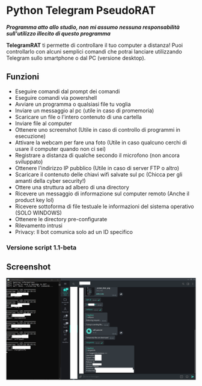 # Python Telegram PseudoRAT
***Programma atto allo studio, non mi assumo nessuna responsabilità sull'utilizzo illecito di questo programma***

**TelegramRAT** ti permette di controllare il tuo computer a distanza! Puoi controllarlo con alcuni semplici comandi che potrai lanciare utilizzando Telegram sullo smartphone o dal PC (versione desktop).

## Funzioni
* Eseguire comandi dal prompt dei comandi
* Eseguire comandi via powershell
* Avviare un programma o qualsiasi file tu voglia
* Inviare un messaggio al pc (utile in caso di promemoria)
* Scaricare un file o l'intero contenuto di una cartella
* Inviare file al computer
* Ottenere uno screenshot (Utile in caso di controllo di programmi in esecuzione)
* Attivare la webcam per fare una foto (Utile in caso qualcuno cerchi di usare il computer quando non ci sei)
* Registrare a distanza di qualche secondo il microfono (non ancora sviluppato)
* Ottenere l'indirizzo IP pubblico (Utile in caso di server FTP o altro)
* Scaricare il contenuto delle chiavi wifi salvate sul pc (Chicca per gli amanti della cyber security!)
* Ottere una struttura ad albero di una directory
* Ricevere un messaggio di informazione sul computer remoto (Anche il product key lol)
* Ricevere sottoforma di file testuale le informazioni del sistema operativo (SOLO WINDOWS)
* Ottenere le directory pre-configurate
* Rilevamento intrusi
* Privacy: Il bot comunica solo ad un ID specifico

### Versione script 1.1-beta

## Screenshot
![alt text](https://github.com/FebVeg/TelegramRAT/blob/master/screenshots/screen_tgRat.png?raw=true)
